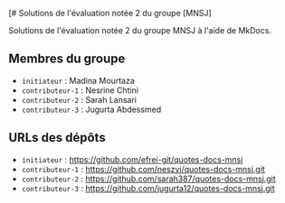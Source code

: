 [# Solutions de l'évaluation notée 2 du groupe [MNSJ]

Solutions de l'évaluation notée 2 du groupe MNSJ à l'aide de MkDocs.

## Membres du groupe

- `initiateur` : Madina Mourtaza
- `contributeur-1` : Nesrine Chtini
- `contributeur-2` : Sarah Lansari
- `contributeur-3` : Jugurta Abdessmed 

## URLs des dépôts

- `initiateur` : https://github.com/efrei-git/quotes-docs-mnsj
- `contributeur-1` : https://github.com/neszyj/quotes-docs-mnsj.git
- `contributeur-2` : https://github.com/sarah387/quotes-docs-mnsj.git
- `contributeur-3` : https://github.com/jugurta12/quotes-docs-mnsj.git
